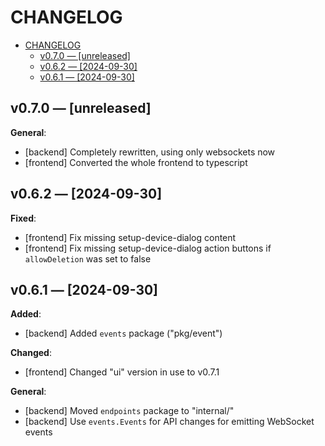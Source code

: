# CHANGELOG

<!--toc:start-->

- [CHANGELOG](#changelog)
  - [v0.7.0 — [unreleased]](#v070-unreleased)
  - [v0.6.2 — [2024-09-30]](#v062-2024-09-30)
  - [v0.6.1 — [2024-09-30]](#v061-2024-09-30)

<!--toc:end-->

## v0.7.0 — [unreleased]

**General**:

- [backend] Completely rewritten, using only websockets now
- [frontend] Converted the whole frontend to typescript

## v0.6.2 — [2024-09-30]

**Fixed**:

- [frontend] Fix missing setup-device-dialog content
- [frontend] Fix missing setup-device-dialog action buttons if
    `allowDeletion` was set to false

## v0.6.1 — [2024-09-30]

**Added**:

- [backend] Added `events` package ("pkg/event")

**Changed**:

- [frontend] Changed "ui" version in use to v0.7.1

**General**:

- [backend] Moved `endpoints` package to "internal/"
- [backend] Use `events.Events` for API changes for emitting WebSocket events
